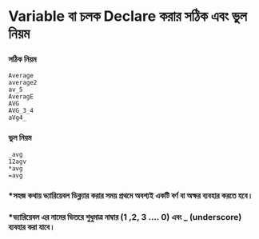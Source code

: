 # Variable বা চলক Declare করার সঠিক এবং ভুল নিয়ম

### সঠিক নিয়ম
    Average
    average2
    av_5
    AveragE
    AVG
    AVG_3_4
    aVg4_
    
### ভুল নিয়ম
    _avg
    12agv
    *avg
    =avg
    
### *সহজ কথায় ভ্যারিয়েবল ডিক্ল্যার করার সময় প্রথমে অবশ্যই একটি বর্ণ বা অক্ষর ব্যবহার করতে হবে।
### *ভ্যারিয়েবল এর নামের ভিতরে শুধুমাত্র নাম্বার (1 ,2, 3 .... 0) এবং _ (underscore) ব্যবহার করা যাবে।
